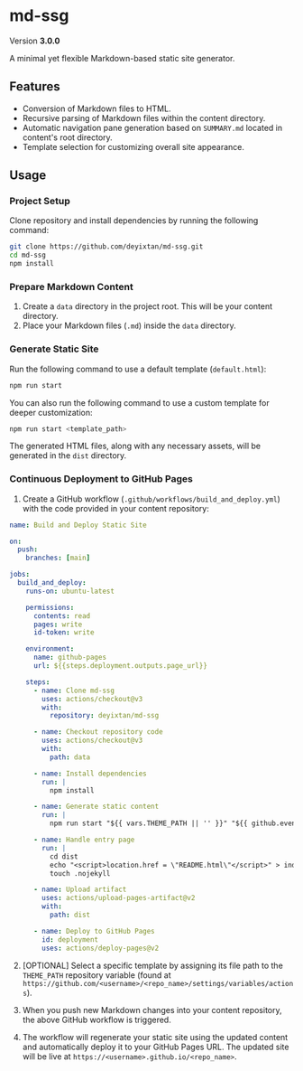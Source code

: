 # md-ssg

Version **3.0.0**

A minimal yet flexible Markdown-based static site generator.

## Features

- Conversion of Markdown files to HTML.
- Recursive parsing of Markdown files within the content directory.
- Automatic navigation pane generation based on `SUMMARY.md` located in content's root directory.
- Template selection for customizing overall site appearance.

## Usage

### Project Setup

Clone repository and install dependencies by running the following command:

```bash
git clone https://github.com/deyixtan/md-ssg.git
cd md-ssg
npm install
```

### Prepare Markdown Content

1. Create a `data` directory in the project root. This will be your content directory.
2. Place your Markdown files (`.md`) inside the `data` directory.

### Generate Static Site

Run the following command to use a default template (`default.html`):

```bash
npm run start
```

You can also run the following command to use a custom template for deeper customization:

```bash
npm run start <template_path>
```

The generated HTML files, along with any necessary assets, will be generated in the `dist` directory.

### Continuous Deployment to GitHub Pages

1. Create a GitHub workflow (`.github/workflows/build_and_deploy.yml`) with the code provided in your content repository:

```yml
name: Build and Deploy Static Site

on:
  push:
    branches: [main]

jobs:
  build_and_deploy:
    runs-on: ubuntu-latest

    permissions:
      contents: read
      pages: write
      id-token: write

    environment:
      name: github-pages
      url: ${{steps.deployment.outputs.page_url}}

    steps:
      - name: Clone md-ssg
        uses: actions/checkout@v3
        with:
          repository: deyixtan/md-ssg

      - name: Checkout repository code
        uses: actions/checkout@v3
        with:
          path: data

      - name: Install dependencies
        run: |
          npm install

      - name: Generate static content
        run: |
          npm run start "${{ vars.THEME_PATH || '' }}" "${{ github.event.repository.name }}"

      - name: Handle entry page
        run: |
          cd dist
          echo "<script>location.href = \"README.html\"</script>" > index.html
          touch .nojekyll

      - name: Upload artifact
        uses: actions/upload-pages-artifact@v2
        with:
          path: dist

      - name: Deploy to GitHub Pages
        id: deployment
        uses: actions/deploy-pages@v2
```

2. [OPTIONAL] Select a specific template by assigning its file path to the `THEME_PATH` repository variable (found at `https://github.com/<username>/<repo_name>/settings/variables/actions`).

3. When you push new Markdown changes into your content repository, the above GitHub workflow is triggered.

4. The workflow will regenerate your static site using the updated content and automatically deploy it to your GitHub Pages URL. The updated site will be live at `https://<username>.github.io/<repo_name>`.
